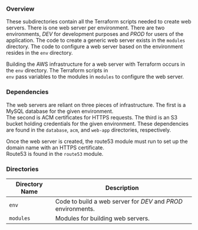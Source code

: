 ### Overview

These subdirectories contain all the Terraform scripts needed to create web servers.  There is one web server per
environment.  There are two environments, *DEV* for development purposes and *PROD* for users of the application.  The 
code to create a generic web server exists in the `modules` directory.  The code to configure a web server 
based on the environment resides in the `env` directory.  

Building the AWS infrastructure for a web server with Terraform occurs in the `env` directory.  The Terraform scripts in  
`env` pass variables to the modules in `modules` to configure the web server.

### Dependencies

The web servers are reliant on three pieces of infrastructure.  The first is a MySQL database for the given environment.  
The second is ACM certificates for HTTPS requests.  The third is an S3 bucket holding credentials for the given 
environment.  These dependencies are found in the `database`, `acm`, and `web-app` directories, respectively.

Once the web server is created, the route53 module must run to set up the domain name with an HTTPS certificate.  
Route53 is found in the `route53` module.

### Directories

| Directory Name    | Description                                                                 |
|-------------------|-----------------------------------------------------------------------------|
| `env`             | Code to build a web server for *DEV* and *PROD* environments.               |
| `modules`         | Modules for building web servers.                                           |